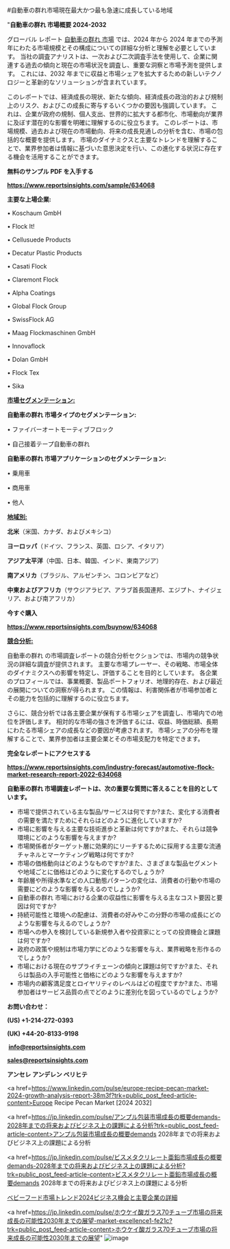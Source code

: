 #自動車の群れ市場現在最大かつ最も急速に成長している地域

"<strong>自動車の群れ 市場概要 2024-2032</strong>

グローバル レポート <a href=https://www.reportsinsights.com/sample/634068>自動車の群れ 市場</a> では、2024 年から 2024 年までの予測年にわたる市場規模とその構成についての詳細な分析と理解を必要としています。 当社の調査アナリストは、一次および二次調査手法を使用して、企業に関連する過去の傾向と現在の市場状況を調査し、重要な洞察と市場予測を提供します。 これには、2032 年までに収益と市場シェアを拡大​​するための新しいテクノロジーと革新的なソリューションが含まれています。

このレポートでは、経済成長の現状、新たな傾向、経済成長の政治的および規制上のリスク、およびこの成長に寄与するいくつかの要因も強調しています。 これは、企業が政府の規制、個人支出、世界的に拡大する都市化、市場動向が業界に及ぼす潜在的な影響を明確に理解するのに役立ちます。 このレポートは、市場規模、過去および現在の市場動向、将来の成長見通しの分析を含む、市場の包括的な概要を提供します。 市場のダイナミクスと主要なトレンドを理解することで、業界参加者は情報に基づいた意思決定を行い、この進化する状況に存在する機会を活用することができます。

<strong><b>無料のサンプル PDF を入手する</b></strong>

<a href=https://www.reportsinsights.com/sample/634068><strong><u>https://www.reportsinsights.com/sample/634068</u></strong></a>

<strong>主要な上場企業:</strong>

• Koschaum GmbH

• Flock It!

• Cellusuede Products

• Decatur Plastic Products

• Casati Flock

• Claremont Flock

• Alpha Coatings

• Global Flock Group

• SwissFlock AG

• Maag Flockmaschinen GmbH

• Innovaflock

• Dolan GmbH

• Flock Tex

• Sika

<strong><u>市場セグメンテーション</u></strong><strong><u>:</u></strong>

<strong>自動車の群れ 市場タイプのセグメンテーション:</strong>

• ファイバーオートモーティブフロック

• 自己接着テープ自動車の群れ

<strong>自動車の群れ 市場アプリケーションのセグメンテーション:</strong>

• 乗用車

• 商用車

• 他人

<strong><u>地域別</u></strong><strong><u>:</u></strong>

<strong>北米</strong>（米国、カナダ、およびメキシコ）

<strong>ヨーロッパ</strong>（ドイツ、フランス、英国、ロシア、イタリア）

<strong>アジア太平洋</strong>（中国、日本、韓国、インド、東南アジア）

<strong>南アメリカ</strong>（ブラジル、アルゼンチン、コロンビアなど）

<strong>中東およびアフリカ</strong>（サウジアラビア、アラブ首長国連邦、エジプト、ナイジェリア、および南アフリカ）

<strong>今すぐ購入</strong>

<a href=https://www.reportsinsights.com/buynow/634068><strong><u>https://www.reportsinsights.com/buynow/634068</u></strong></a>

<strong><u>競合分析:</u></strong>

自動車の群れ の市場調査レポートの競合分析セクションでは、市場内の競争状況の詳細な調査が提供されます。 主要な市場プレーヤー、その戦略、市場全体のダイナミクスへの影響を特定し、評価することを目的としています。 各企業のプロフィールでは、事業概要、製品ポートフォリオ、地理的存在、および最近の展開についての洞察が得られます。 この情報は、利害関係者が市場参加者とその能力を包括的に理解するのに役立ちます。

さらに、競合分析では各主要企業が保有する市場シェアを調査し、市場内での地位を評価します。 相対的な市場の強さを評価するには、収益、時価総額、長期にわたる市場シェアの成長などの要因が考慮されます。 市場シェアの分布を理解することで、業界参加者は主要企業とその市場支配力を特定できます。

<strong>完全なレポートにアクセスする</strong>

<a href=https://www.reportsinsights.com/industry-forecast/automotive-flock-market-research-report-2022-634068><strong><u><b>https://www.reportsinsights.com/industry-forecast/automotive-flock-market-research-report-2022-634068</b></u></strong></a>

<strong><b>自動車の群れ 市場調査レポートは、次の重要な質問に答えることを目的としています。</b></strong>
<ul>
  <li>市場で提供されている主な製品/サービスは何ですか?また、変化する消費者の需要を満たすためにそれらはどのように進化していますか?</li>
  <li>市場に影響を与える主要な技術進歩と革新は何ですか?また、それらは競争環境にどのような影響を与えますか?</li>
  <li>市場関係者がターゲット層に効果的にリーチするために採用する主要な流通チャネルとマーケティング戦略は何ですか?</li>
  <li>市場の価格動向はどのようなものですか?また、さまざまな製品セグメントや地域ごとに価格はどのように変化するのでしょうか?</li>
  <li>年齢層や所得水準などの人口動態パターンの変化は、消費者の行動や市場の需要にどのような影響を与えるのでしょうか?</li>
  <li>自動車の群れ 市場における企業の収益性に影響を与える主なコスト要因と要因は何ですか?</li>
  <li>持続可能性と環境への配慮は、消費者の好みやこの分野の市場の成長にどのような影響を与えるのでしょうか?</li>
  <li>市場への参入を検討している新規参入者や投資家にとっての投資機会と課題は何ですか?</li>
  <li>政府の政策や規制は市場力学にどのような影響を与え、業界戦略を形作るのでしょうか?</li>
  <li>市場における現在のサプライチェーンの傾向と課題は何ですか?また、それらは製品の入手可能性と価格にどのような影響を与えますか?</li>
  <li>市場内の顧客満足度とロイヤリティのレベルはどの程度ですか?また、市場参加者はサービス品質の点でどのように差別化を図っているのでしょうか?</li>
</ul>
<strong>お問い合わせ：</strong>

<strong>(US) +1-214-272-0393</strong>

<strong>(UK) +44-20-8133-9198</strong>

<strong> </strong><a href=info@reportsinsights.com><strong><u>info@reportsinsights.com</u></strong></a>

<a href=sales@reportsinsights.com><strong><u>sales@reportsinsights.com</u></strong></a>

<strong>アンセレ アンデレン ベリヒテ</strong>

<a href=https://www.linkedin.com/pulse/europe-recipe-pecan-market-2024-growth-analysis-report-38m3f?trk=public_post_feed-article-content>Europe Recipe Pecan Market [2024 2032]</a>

<a href=https://jp.linkedin.com/pulse/アンプル包装市場成長の概要demands-2028年までの将来およびビジネス上の課題による分析?trk=public_post_feed-article-content>アンプル包装市場成長の概要demands 2028年までの将来およびビジネス上の課題による分析</a>

<a href=https://jp.linkedin.com/pulse/ビスメタクリレート亜鉛市場成長の概要demands-2028年までの将来およびビジネス上の課題による分析?trk=public_post_feed-article-content>ビスメタクリレート亜鉛市場成長の概要demands 2028年までの将来およびビジネス上の課題による分析</a>

<a href=https://www.linkedin.com/pulse/ベビーフード市場トレンド2024ビジネス機会と主要企業の詳細-reportsinsights-pvt-ltd-nxhsf/>ベビーフード市場トレンド2024ビジネス機会と主要企業の詳細</a>

<a href=https://jp.linkedin.com/pulse/ホウケイ酸ガラス70チューブ市場の将来成長の可能性2030年までの展望-market-excellence1-fe21c?trk=public_post_feed-article-content>ホウケイ酸ガラス70チューブ市場の将来成長の可能性2030年までの展望</a>"
![image](https://github.com/aanak123/RIMarketer1/assets/158471119/73187dbf-8dcf-4e34-9c9f-4b8a7be3cd0a)
